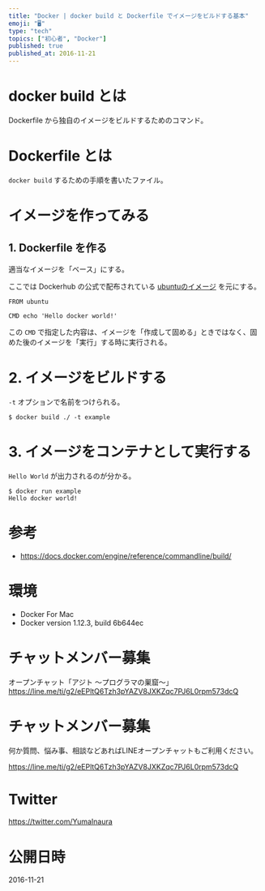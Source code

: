 ```yaml
---
title: "Docker | docker build と Dockerfile でイメージをビルドする基本"
emoji: "🖥"
type: "tech"
topics: ["初心者", "Docker"]
published: true
published_at: 2016-11-21
---
```


# docker build とは

Dockerfile から独自のイメージをビルドするためのコマンド。

# Dockerfile とは

`docker build` するための手順を書いたファイル。

# イメージを作ってみる

## 1. Dockerfile を作る

適当なイメージを「ベース」にする。

ここでは Dockerhub の公式で配布されている [ubuntuのイメージ](https://hub.docker.com/_/ubuntu/) を元にする。

```:./docker-build/Dockerfile
FROM ubuntu

CMD echo 'Hello docker world!'
```

この `CMD` で指定した内容は、イメージを「作成して固める」ときではなく、固めた後のイメージを「実行」する時に実行される。


# 2. イメージをビルドする

`-t` オプションで名前をつけられる。

`$ docker build ./ -t example`


# 3. イメージをコンテナとして実行する

`Hello World` が出力されるのが分かる。

```
$ docker run example
Hello docker world!
```

# 参考

- https://docs.docker.com/engine/reference/commandline/build/


# 環境

- Docker For Mac
- Docker version 1.12.3, build 6b644ec


# チャットメンバー募集

オープンチャット「アジト 〜プログラマの巣窟〜」
https://line.me/ti/g2/eEPltQ6Tzh3pYAZV8JXKZqc7PJ6L0rpm573dcQ



<!-- Update From Qiita API -->

# チャットメンバー募集


何か質問、悩み事、相談などあればLINEオープンチャットもご利用ください。

https://line.me/ti/g2/eEPltQ6Tzh3pYAZV8JXKZqc7PJ6L0rpm573dcQ





# Twitter


https://twitter.com/YumaInaura


<!-- Update From Qiita API -->



# 公開日時

2016-11-21
